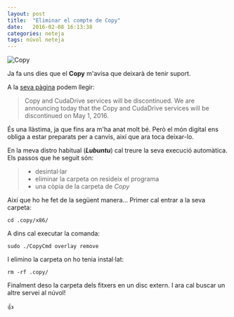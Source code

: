 ```yaml
---
layout: post
title:  "Eliminar el compte de Copy"
date:   2016-02-08 16:13:38
categories: neteja
tags: núvol neteja
---
```

![Copy](http://www.screencastsonline.com/public_images/01-new/SCOM0403-summary-icon-100x100.png  "Copy")

Ja fa uns dies que el **Copy** m'avisa que deixarà de tenir suport. 

A la [seva pàgina](https://www.copy.com) podem llegir:
> Copy and CudaDrive services will be discontinued.
> We are announcing today that the Copy and CudaDrive services will be discontinued on May 1, 2016.

És una llàstima, ja que fins ara m'ha anat molt bé. Però el món digital ens obliga a estar preparats per a canvis, així que ara toca deixar-lo.

En la meva distro habitual (***Lubuntu***) cal treure la seva execució automàtica.
Els passos que he seguit són: 

> - desintal·lar
> - eliminar la carpeta on resideix el programa
> - una còpia de la carpeta de *Copy*

Així que ho he fet de la següent manera... Primer cal entrar a la seva carpeta:

    cd .copy/x86/
    
A dins cal executar la comanda:
    
    sudo ./CopyCmd overlay remove 

I elimino la carpeta on ho tenia instal·lat:

    rm -rf .copy/

Finalment deso la carpeta dels fitxers en un disc extern. 
I ara cal buscar un altre servei al núvol!

:+1:

